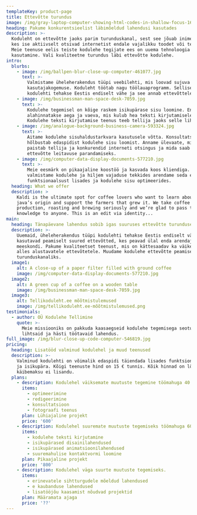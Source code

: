```yaml
---
templateKey: product-page
title: Ettevõtte turundus
image: /img/gray-laptop-computer-showing-html-codes-in-shallow-focus-160107.jpg
heading: Pakume konkurentsieelist läbimõeldud lahendusi kasutades
description: >-
  Koduleht on ettevõtte jaoks parim turunduskanal, sest see jõuab inimesteni,
  kes ise aktiivselt otsivad internetist endale vajalikku toodet või teenust.
  Meie teenuse eelis teiste kodulehe tegijate ees on uuema tehnoloogia
  kasutamine. Vali kvaliteetne turundus läbi ettevõtte kodulehe.
intro:
  blurbs:
    - image: /img/ballpen-blur-close-up-computer-461077.jpg
      text: >-
        Valmistame üheleherakendus tüüpi veebilehti, mis loovad sujuva
        kasutajakogemuse. Koduleht töötab nagu töölauaprogramm. Selliseid
        kodulehti tehakse Eestis endiselt vähe ja see annab ettevõttele eelise.
    - image: /img/businessman-man-space-desk-7059.jpg
      text: >-
        Kodulehe tegemisel on kõige raskem isikupärase sisu loomine. Enamasti
        alahinnatakse aega ja vaeva, mis kulub hea teksti kirjutamisele.
        Kodulehe teksti kirjutamise teenus teeb tellija jaoks selle lihtsaks.
    - image: /img/analogue-background-business-camera-593324.jpg
      text: >-
        Aitame kodulehe sisuhaldustarkvara kasutusele võtta. Konsultatsioon
        hõlbustab edaspidist kodulehe sisu loomist. Anname ülevaate, millisena
        paistab tellija ja konkurendid interneti otsingus ja mida saab teha
        ettevõtte leitavuse parandamiseks.
    - image: /img/computer-data-display-documents-577210.jpg
      text: >-
        Meie eesmärk on pikaajaline koostöö ja kasvada koos kliendiga. Esmalt
        valmistame kodulehe ja hiljem vajaduse tekkides arendame seda edasi
        funktsionaalsust lisades ja kodulehe sisu optimeerides.
  heading: What we offer
  description: >
    Kaldi is the ultimate spot for coffee lovers who want to learn about their
    java’s origin and support the farmers that grew it. We take coffee
    production, roasting and brewing seriously and we’re glad to pass that
    knowledge to anyone. This is an edit via identity...
main:
  heading: Tänapäevane lahendus sobib igas suuruses ettevõtte turunduseks
  description: >-
    Uuemaid, üheleherakendus tüüpi kodulehti tehakse Eestis endiselt vähe. Neid
    kasutavad peamiselt suured ettevõtted, kes peavad ülal enda arendajate
    meeskondi. Pakume kvaliteetset teenust, mis on kättesaadav ka väikestele ja
    alles alustavatele ettevõtetele. Muudame kodulehe ettevõtte peamiseks
    turunduskanaliks. 
  image1:
    alt: A close-up of a paper filter filled with ground coffee
    image: /img/computer-data-display-documents-577210.jpg
  image2:
    alt: A green cup of a coffee on a wooden table
    image: /img/businessman-man-space-desk-7059.jpg
  image3:
    alt: Tellikoduleht.ee mõõtmistulemused
    image: /img/tellikoduleht.ee-mõõtmistulemused.png
testimonials:
  - author: OÜ Kodulehe Tellimine
    quote: >-
      Meie missiooniks on pakkuda kaasaegseid kodulehe tegemisega seotud
      lihtsaid ja hästi töötavaid lahendus.
full_image: /img/blur-close-up-code-computer-546819.jpg
pricing:
  heading: Lisatööd valminud kodulehel ja muud teenused
  description: >-
    Valminud kodulehti on võimalik edaspidi täiendada lisades funktsionaalsust
    ja isikupära. Kõigi teenuste hind on 15 € tunnis. Kõik hinnad on lõplikud ja
    käibemaksu ei lisandu.
  plans:
    - description: Kodulehel väiksemate muutuste tegemine töömahuga 40 tundi.
      items:
        - optimeerimine
        - redigeerimine
        - konsultatsioon
        - fotograafi teenus
      plan: Lühiajaline projekt
      price: '600'
    - description: Kodulehel suuremate muutuste tegemiseks töömahuga 60 tundi.
      items:
        - kodulehe teksti kirjutamine
        - isikupärased disainilahendused
        - isikupärased animatsioonilahendused
        - suuremahulise kontaktvormi loomine
      plan: Pikaajaline projekt
      price: '800'
    - description: Kodulehel väga suurte muutuste tegemiseks.
      items:
        - erinevatele sihtturgudele mõeldud lahendused
        - e kaubanduse lahendused
        - lisatööjõu kaasamist nõudvad projektid
      plan: Määramata ajaga
      price: '??'
---
```


